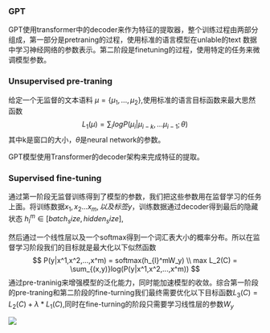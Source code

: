### GPT

GPT使用transformer中的decoder来作为特征的提取器，整个训练过程由两部分组成，第一部分是pretraning的过程，使用标准的语言模型在unlable的text 数据中学习神经网络的参数表示。第二阶段是finetuning的过程，使用特定的任务来微调模型参数。

###  Unsupervised pre-traning

给定一个无监督的文本语料 $\mu =\{\mu_{1},...,\mu_{2}\}$,使用标准的语言目标函数来最大思然函数
$$
L_{1}(\mu)=\sum_{i}{logP(\mu_{i}|\mu_{i-k},...\mu_{i-1};\theta)}
$$
其中k是窗口的大小，$\theta$是neural network的参数。

GPT模型使用Transformer的decoder架构来完成特征的提取。

### Supervised fine-tuning

通过第一阶段无监督训练得到了模型的参数，我们把这些参数用在监督学习的任务上面。将训练数据$x_{1},x_{2}...x_{m},以及标签y$，训练数据通过decoder得到最后的隐藏状态 $h_{l}^m \in [batch_size,hidden_size]$,

然后通过一个线性层以及一个softmax得到一个词汇表大小的概率分布。所以在监督学习阶段我们的目标就是最大化以下似然函数
$$
P(y|x^1,x^2,...,x^m) = softmax(h_{l}^mW_y) \\
max L_2(C) = \sum_{(x,y)}log(P(y|x^1,x^2,...,x^m))
$$
通过pre-traninig来增强模型的泛化能力，同时能加速模型的收敛。综合第一阶段的pre-traning和第二阶段的fine-turning我们最终需要优化以下目标函数$L_3(C) =L_2(C)+\lambda*L_1(C)$,同时在fine-turning的阶段只需要学习线性层的参数$W_y$

![](https://pic3.zhimg.com/80/v2-447968f91ef1904b2c11f5f343d19ad6_hd.jpg)